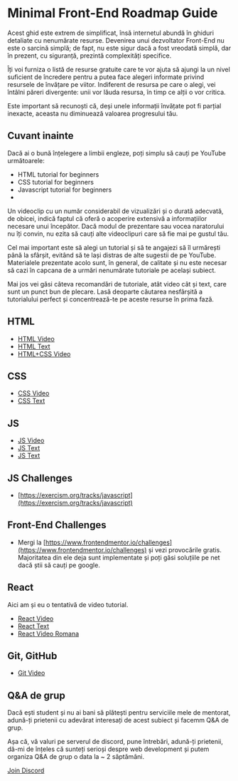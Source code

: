 
# Minimal Front-End Roadmap Guide

Acest ghid este extrem de simplificat, însă internetul abundă în ghiduri detaliate cu nenumărate resurse. Devenirea unui dezvoltator Front-End nu este o sarcină simplă; de fapt, nu este sigur dacă a fost vreodată simplă, dar în prezent, cu siguranță, prezintă complexități specifice. 

Îți voi furniza o listă de resurse gratuite care te vor ajuta să ajungi la un nivel suficient de încredere pentru a putea face alegeri informate privind resursele de învățare pe viitor. Indiferent de resursa pe care o alegi, vei întâlni păreri divergente: unii vor lăuda resursa, în timp ce alții o vor critica. 

Este important să recunoști că, deși unele informații învățate pot fi parțial inexacte, aceasta nu diminuează valoarea progresului tău.

## Cuvant inainte
Dacă ai o bună înțelegere a limbii engleze, poți simplu să cauți pe YouTube următoarele:

- HTML tutorial for beginners
- CSS tutorial for beginners
- Javascript tutorial for beginners
- 
Un videoclip cu un număr considerabil de vizualizări și o durată adecvată, de obicei, indică faptul că oferă o acoperire extensivă a informațiilor necesare unui începător. Dacă modul de prezentare sau vocea naratorului nu îți convin, nu ezita să cauți alte videoclipuri care să fie mai pe gustul tău.

Cel mai important este să alegi un tutorial și să te angajezi să îl urmărești până la sfârșit, evitând să te lași distras de alte sugestii de pe YouTube. Materialele prezentate acolo sunt, în general, de calitate și nu este necesar să cazi în capcana de a urmări nenumărate tutoriale pe același subiect.

Mai jos vei găsi câteva recomandări de tutoriale, atât video cât și text, care sunt un punct bun de plecare. Lasă deoparte căutarea nesfârșită a tutorialului perfect și concentrează-te pe aceste resurse în prima fază.

## HTML

- [HTML Video](https://www.youtube.com/watch?v=kUMe1FH4CHE)
- [HTML Text](https://www.codecademy.com/learn/learn-html/modules/learn-html-elements/cheatsheet)
- [HTML+CSS Video](https://www.youtube.com/watch?v=G3e-cpL7ofc)

## CSS

- [CSS Video](https://www.youtube.com/watch?v=OXGznpKZ_sA)
- [CSS Text](https://web.dev/learn/css)

## JS

- [JS Video](https://www.youtube.com/watch?v=SBmSRK3feww)
- [JS Text](https://javascript.info)
- [JS Text](https://exercism.org/tracks/javascript/concepts)

## JS Challenges

- [https://exercism.org/tracks/javascript](https://exercism.org/tracks/javascript)

## Front-End Challenges

- Mergi la [https://www.frontendmentor.io/challenges](https://www.frontendmentor.io/challenges) și vezi provocările gratis. Majoritatea din ele deja sunt implementate și poți găsi soluțiile pe net dacă știi să cauți pe google.

## React

Aici am și eu o tentativă de video tutorial.

- [React Video](https://www.youtube.com/watch?v=bMknfKXIFA8)
- [React Text](https://react.dev/learn)
- [React Video Romana](https://youtube.com/playlist?list=PLZuysB_DjFARX5kWZGu8hvBbmw-3VWd8w&si=A-tSbEG8wGKBF4e5)

## Git, GitHub

- [Git Video](https://www.youtube.com/watch?v=AdzKzlp66sQ)

## Q&A de grup

Dacă ești student și nu ai bani să plătești pentru serviciile mele de mentorat, adună-ți prietenii cu adevărat interesați de acest subiect și facemm Q&A de grup.

Așa că, vă valuri pe serverul de discord, pune întrebări, adună-ți prietenii, dă-mi de înțeles că sunteți serioși despre web development și putem organiza Q&A de grup o data la ~ 2 săptămâni.

[Join Discord](https://discord.gg/uUMyHWHuHJ)